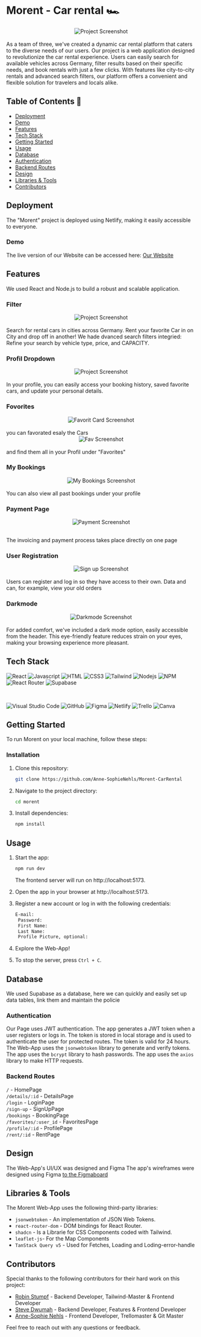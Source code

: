 # Morent - Car rental 🏎️

<div style="display: flex; justify-content: center;">
  <img src="./public/img/read-me/home.png" alt="Project Screenshot">
</div>
<br/>
As a team of three, we've created a dynamic car rental platform that caters to the diverse needs of our users. 
Our project is a web application designed to revolutionize the car rental experience. Users can easily search for available vehicles across Germany, filter results based on their specific needs, and book rentals with just a few clicks. With features like city-to-city rentals and advanced search filters, our platform offers a convenient and flexible solution for travelers and locals alike.

## Table of Contents 📑

- [Deployment](#deployment)
- [Demo](#demo)
- [Features](#features)
- [Tech Stack](#tech-stack)
- [Getting Started](#getting-started)
- [Usage](#usage)
- [Database](#database)
- [Authentication](#authentication)
- [Backend Routes](#backend-routes)
- [Design](#design)
- [Libraries & Tools](#libraries--tools)
- [Contributors](#contributors)

## Deployment

The "Morent" project is deployed using Netlify, making it easily accessible to everyone.

### Demo
The live version of our Website  can be accessed here: 
[Our Website](https://morent-car-rental-seven.vercel.app/)

## Features
We used React and Node.js to build a robust and scalable application.

### Filter
<div style="display: flex; justify-content: center;">
  <img src="./public/img/read-me/Filterfunktion.png" alt="Project Screenshot">
</div>
<br/>
 Search for rental cars in cities across Germany.
 Rent your favorite Car in on City and drop off in another!
We hade dvanced search filters integried: Refine your search by vehicle type, price, and CAPACITY.

### Profil Dropdown
<div style="display: flex; justify-content: center;">
  <img src="./public/img/read-me/profil-dropdown.png" alt="Project Screenshot">
</div>
<br/>
In your profile, you can easily access your booking history, saved favorite cars, and update your personal details.
 
 ### Fovorites
 <div style="display: flex; justify-content: center;">
  <img src="./public/img/read-me/Like-card.png" alt="Favorit Card Screenshot">
</div>
<br/>
 you can favorated esaly the Cars 

<div style="display: flex; justify-content: center;">
  <img src="./public/img/read-me/favorites-page.png" alt="Fav Screenshot">
</div>
<br/>
 and find them all in your Profil under "Favorites"

 ### My Bookings
 <div style="display: flex; justify-content: center;">
  <img src="./public/img/read-me/booking page.png" alt="My Bookings Screenshot">
</div>
<br/>
You can also view all past bookings under your profile

### Payment Page
<div style="display: flex; justify-content: center;">
  <img src="./public/img/read-me/payment.png" alt="Payment Screenshot">
</div>
<br/>

The invoicing and payment process takes place directly on one page


### User Registration
<div style="display: flex; justify-content: center;">
  <img src="./public/img/read-me/sign up.png" alt="Sign up Screenshot">
</div>
<br/>
Users can register and log in so they have access to their own. Data and can, for example, view your old orders

### Darkmode
<div style="display: flex; justify-content: center;">
  <img src="./public/img/read-me/Darkmode.png" alt="Darkmode Screenshot">
</div>
<br/>
For added comfort, we've included a dark mode option, easily accessible from the header. This eye-friendly feature reduces strain on your eyes, making your browsing experience more pleasant.


## Tech Stack

![React](https://img.shields.io/badge/-React-09131B?style=for-the-badge&logo=react&logoColor=61DBFB)
![Javascript](https://img.shields.io/badge/Javascript-09131B?style=for-the-badge&logo=javascript)
![HTML](https://img.shields.io/badge/HTML5-09131B?style=for-the-badge&logo=html5)
![CSS3](https://img.shields.io/badge/CSS3-09131B?style=for-the-badge&logo=css3&logoColor=1572B6)
![Tailwind](https://img.shields.io/badge/Tailwind_CSS-09131B?style=for-the-badge&logo=tailwindcss&)
![Nodejs](https://img.shields.io/badge/Nodejs-09131B?style=for-the-badge&logo=node.js&logoColor=3C873A)
![NPM](https://img.shields.io/badge/NPM-%23CB3837.svg?style=for-the-badge&logo=npm&logoColor=white) 
![React Router](https://img.shields.io/badge/React_Router-CA4245?style=for-the-badge&logo=react-router&logoColor=white)
![Supabase](https://img.shields.io/badge/-Supabase-3ECF8E?style=for-the-badge&logo=supabase&labelColor=white&logoColor=3ECF8E)

 <br/>
 
![Visual Studio Code](https://img.shields.io/badge/Visual%20Studio%20Code-0078d7.svg?style=for-the-badge&logo=visual-studio-code&logoColor=white) 
![GitHub](https://img.shields.io/badge/github-%23121011.svg?style=for-the-badge&logo=github&logoColor=white)
![Figma](https://img.shields.io/badge/Figma-09131B?style=for-the-badge&logo=Figma)
![Netlify](https://img.shields.io/badge/netlify-%23000000.svg?style=for-the-badge&logo=netlify&logoColor=#00C7B7)
![Trello](https://img.shields.io/badge/Trello-%23026AA7.svg?style=for-the-badge&logo=Trello&logoColor=white)
![Canva](https://img.shields.io/badge/Canva-%2300C4CC.svg?style=for-the-badge&logo=Canva&logoColor=white)


## Getting Started

To run Morent on your local machine, follow these steps:


### Installation

1. Clone this repository:

   ```bash
   git clone https://github.com/Anne-SophieNehls/Morent-CarRental
   ```

2. Navigate to the project directory:

   ```bash
   cd morent
   ```

3. Install dependencies:

   ```bash
   npm install
   ```

## Usage

1. Start the app:

   ```bash
   npm run dev
   ```

   The frontend server will run on http://localhost:5173.

2. Open the app in your browser at http://localhost:5173.

3. Register a new account or log in with the following credentials:

   ```bash
   E-mail:
    Password:
    First Name:
    Last Name:
    Profile Picture, optional:
   ```

4. Explore the Web-App!

5. To stop the server, press `Ctrl + C`.


## Database
We used Supabase as a database, here we can quickly and easily set up data tables, link them and maintain the policie


### Authentication
Our Page uses JWT authentication. The app generates a JWT token when a user registers or logs in. The token is stored in local storage and is used to authenticate the user for protected routes. The token is valid for 24 hours. The Web-App uses the `jsonwebtoken` library to generate and verify tokens. The app uses the `bcrypt` library to hash passwords. The app uses the `axios` library to make HTTP requests.


### Backend Routes
`/` - HomePage 
<br/>
`/details/:id` - DetailsPage 
<br/>
`/login` - LoginPage 
<br/>
`/sign-up` - SignUpPage 
<br/>
`/bookings` - BookingPage 
<br/>
`/favorites/:user_id` - FavoritesPage 
<br/>
`/profile/:id` - ProfilePage 
<br/>
`/rent/:id` - RentPage 


## Design

The Web-App's UI/UX was designed and Figma The app's wireframes were designed using Figma
[to the Figmaboard](https://www.figma.com/design/twugK8WykfNtQEiSJQf3FR/Car-Rent-Website-Design---Abschluss-Projekt-(Copy)?node-id=1-5&node-type=canvas&t=hasJ8sb9aChDel2o-0)


## Libraries & Tools

The Morent Web-App uses the following third-party libraries:
- `jsonwebtoken` - An implementation of JSON Web Tokens.
- `react-router-dom` - DOM bindings for React Router.
- `shadcn` - Is a Librarie for CSS Components coded with Tailwind.
- `leaflet-js`- For the Map Components
- `TanStack Query v5` - Used for Fetches, Loading and Loding-error-handle


## Contributors

Special thanks to the following contributors for their hard work on this project:

- [Robin Stumpf](https://github.com/robin160401) - Backend Developer, Tailwind-Master & Frontend Developer
- [Steve Dwumah](https://github.com/SteveDwumah) - Backend Developer, Features & Frontend Developer
- [Anne-Sophie Nehls](https://github.com/Anne-SophieNehls) - Frontend Developer, Trellomaster & Git Master

Feel free to reach out with any questions or feedback.
